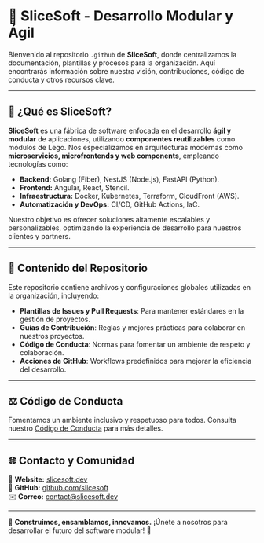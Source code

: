 # 🦔 SliceSoft - Desarrollo Modular y Ágil

Bienvenido al repositorio `.github` de **SliceSoft**, donde centralizamos la documentación, plantillas y procesos para la organización. Aquí encontrarás información sobre nuestra visión, contribuciones, código de conducta y otros recursos clave.

---

## 🚀 ¿Qué es SliceSoft?

**SliceSoft** es una fábrica de software enfocada en el desarrollo **ágil y modular** de aplicaciones, utilizando **componentes reutilizables** como módulos de Lego. Nos especializamos en arquitecturas modernas como **microservicios, microfrontends y web components**, empleando tecnologías como:

- **Backend:** Golang (Fiber), NestJS (Node.js), FastAPI (Python).
- **Frontend:** Angular, React, Stencil.
- **Infraestructura:** Docker, Kubernetes, Terraform, CloudFront (AWS).
- **Automatización y DevOps:** CI/CD, GitHub Actions, IaC.

Nuestro objetivo es ofrecer soluciones altamente escalables y personalizables, optimizando la experiencia de desarrollo para nuestros clientes y partners.

---

## 📌 Contenido del Repositorio

Este repositorio contiene archivos y configuraciones globales utilizadas en la organización, incluyendo:

- **Plantillas de Issues y Pull Requests**: Para mantener estándares en la gestión de proyectos.
- **Guías de Contribución**: Reglas y mejores prácticas para colaborar en nuestros proyectos.
- **Código de Conducta**: Normas para fomentar un ambiente de respeto y colaboración.
- **Acciones de GitHub**: Workflows predefinidos para mejorar la eficiencia del desarrollo.

---

## ⚖️ Código de Conducta

Fomentamos un ambiente inclusivo y respetuoso para todos. Consulta nuestro [Código de Conducta](CODE_OF_CONDUCT.md) para más detalles.

---

## 🌐 Contacto y Comunidad

🔗 **Website:** [slicesoft.dev](https://slicesoft.dev)  
🐙 **GitHub:** [github.com/slicesoft](https://github.com/slicesoft)  
✉️ **Correo:** contact@slicesoft.dev

---

📢 **Construimos, ensamblamos, innovamos.** ¡Únete a nosotros para desarrollar el futuro del software modular! 🚀

